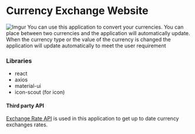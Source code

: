 # Currency Exchange Website

![Imgur](https://i.imgur.com/cULOcfm.png)
You can use this application to convert your currencies. You can place between two currencies and the application will automatically update. When the currency type or the value of the currency is changed the application will update automatically to meet the user requirement

### Libraries

- react
- axios
- material-ui
- icon-scout (for icon)

#### Third party API

[Exchange Rate API](https://app.exchangerate-api.com) is used in this application to get up to date currency exchanges rates.
